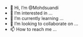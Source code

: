 - 👋 Hi, I’m @Mohdsuandi
- 👀 I’m interested in ...
- 🌱 I’m currently learning ...
- 💞️ I’m looking to collaborate on ...
- 📫 How to reach me ...

<!---
Mohdsuandi/Mohdsuandi is a ✨ special ✨ repository because its `README.md` (this file) appears on your GitHub profile.
You can click the Preview link to take a look at your changes.
--->
